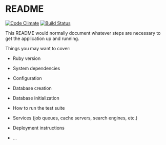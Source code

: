 # README

[![Code Climate](https://codeclimate.com/github/kaspernj/service_watcher.png)](https://codeclimate.com/github/kaspernj/service_watcher)
[![Build Status](https://travis-ci.org/kaspernj/service_watcher.svg?branch=master)](https://travis-ci.org/kaspernj/service_watcher)

This README would normally document whatever steps are necessary to get the
application up and running.

Things you may want to cover:

* Ruby version

* System dependencies

* Configuration

* Database creation

* Database initialization

* How to run the test suite

* Services (job queues, cache servers, search engines, etc.)

* Deployment instructions

* ...
